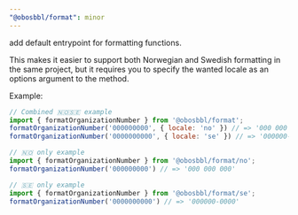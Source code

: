 ```yaml
---
"@obosbbl/format": minor
---
```


add default entrypoint for formatting functions.

This makes it easier to support both Norwegian and Swedish formatting in the same project,
but it requires you to specify the wanted locale as an options argument to the method.

Example:
```js
// Combined 🇳🇴🇸🇪 example
import { formatOrganizationNumber } from '@obosbbl/format';
formatOrganizationNumber('000000000', { locale: 'no' }) // => '000 000 000'
formatOrganizationNumber('0000000000', { locale: 'se' }) // => '000000-0000'

// 🇳🇴 only example
import { formatOrganizationNumber } from '@obosbbl/format/no';
formatOrganizationNumber('000000000') // => '000 000 000'

// 🇸🇪 only example
import { formatOrganizationNumber } from '@obosbbl/format/se';
formatOrganizationNumber('0000000000') // => '000000-0000'
```
